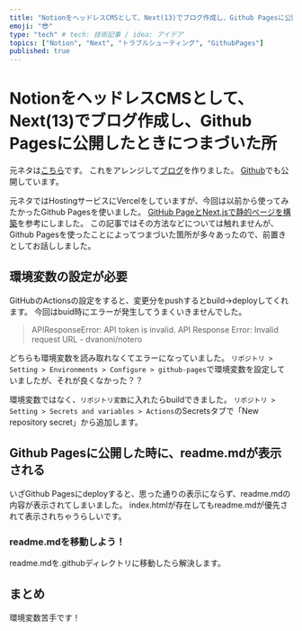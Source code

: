```yaml
---
title: "NotionをヘッドレスCMSとして、Next(13)でブログ作成し、Github Pagesに公開したときにつまづいた所"
emoji: "😎"
type: "tech" # tech: 技術記事 / idea: アイデア
topics: ["Notion", "Next", "トラブルシューティング", "GithubPages"]
published: true
---
```


# NotionをヘッドレスCMSとして、Next(13)でブログ作成し、Github Pagesに公開したときにつまづいた所
元ネタは[こちら](https://github.com/samuelkraft/notion-blog-nextjs)です。
これをアレンジして[ブログ](https://duotaro.github.io/)を作りました。
[Github](https://github.com/duotaro/duotaro.github.io)でも公開しています。

元ネタではHostingサービスにVercelをしていますが、今回は以前から使ってみたかったGithub Pagesを使いました。
[GitHub PageとNext.jsで静的ページを構築](https://tech-lab.sios.jp/archives/33691)を参考にしました。
この記事ではその方法などについては触れませんが、Github Pagesを使ったことによってつまづいた箇所が多々あったので、前置きとしてお話ししました。


## 環境変数の設定が必要
GitHubのActionsの設定をすると、変更分をpushするとbuild→deployしてくれます。
今回はbuid時にエラーが発生してうまくいきませんでした。

> APIResponseError: API token is invalid.
> API Response Error: Invalid request URL - dvanoni/notero

どちらも環境変数を読み取れなくてエラーになっていました。
`リポジトリ > Setting > Environments > Configure > github-pages`で環境変数を設定していましたが、それが良くなかった？？


環境変数ではなく、`リポジトリ変数`に入れたらbuildできました。
`リポジトリ > Setting > Secrets and variables > Actions`のSecretsタブで「New repository secret」から追加します。


## Github Pagesに公開した時に、readme.mdが表示される
いざGithub Pagesにdeployすると、思った通りの表示にならず、readme.mdの内容が表示されてしまいました。
index.htmlが存在してもreadme.mdが優先されて表示されちゃうらしいです。

### readme.mdを移動しよう！
readme.mdを.githubディレクトリに移動したら解決します。

## まとめ
環境変数苦手です！